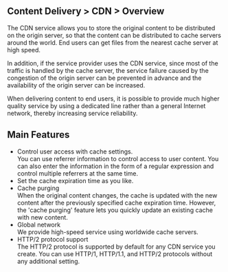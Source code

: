 ## Content Delivery > CDN > Overview

The CDN service allows you to store the original content to be distributed on the origin server, so that the content can be distributed to cache servers around the world. End users can get files from the nearest cache server at high speed.

In addition, if the service provider uses the CDN service, since most of the traffic is handled by the cache server, the service failure caused by the congestion of the origin server can be prevented in advance and the availability of the origin server can be increased.

When delivering content to end users, it is possible to provide much higher quality service by using a dedicated line rather than a general Internet network, thereby increasing service reliability.

## Main Features

- Control user access with cache settings.<br/>
  You can use referrer information to control access to user content. You can also enter the information in the form of a regular expression and control multiple referrers at the same time.
- Set the cache expiration time as you like.
- Cache purging<br/>
  When the original content changes, the cache is updated with the new content after the previously specified cache expiration time. However, the 'cache purging' feature lets you quickly update an existing cache with new content.
- Global network<br/>
We provide high-speed service using worldwide cache servers.
- HTTP/2 protocol support<br/>
  The HTTP/2 protocol is supported by default for any CDN service you create. You can use HTTP/1, HTTP/1.1, and HTTP/2 protocols without any additional setting.